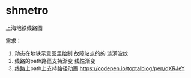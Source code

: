 # shmetro
上海地铁线路图


需求：
 1. 动态在地铁示意图里绘制 故障站点的的 涟漪波纹
 2. 线路的path路径支持渐变 线性渐变
 3. 线路上path上支持路径动画 https://codepen.io/toptalblog/pen/qXRJeY